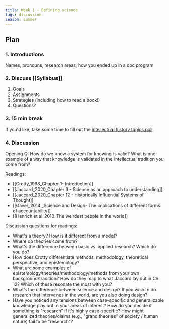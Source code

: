 ```yaml
---
title: Week 1 - Defining science
tags: discussion
season: summer
---
```


## Plan

### 1. Introductions
Names, pronouns, research areas, how you ended up in a doc program

### 2. Discuss [[Syllabus]]
1. Goals
2. Assignments
3. Strategies (including how to read a book!)
4. Questions?

### 3. 15 min break
If you'd like, take some time to fill out the [intellectual history topics poll](https://umd.instructure.com/courses/1312227/quizzes/1452914?module_item_id=10823989).

### 4. Discussion

Opening Q: How do we know a system for knowing is valid? What is one example of a way that knowledge is validated in the intellectual tradition you come from?

Readings:
- [[Crotty_1998_Chapter 1- Introduction]]
- [[Jaccard_2020_Chapter 3 - Science as an approach to understanding]]
- [[Jaccard_2020_Chapter 12 - Historically Influential Systems of Thought]]
- [[Gaver_2014 _Science and Design- The implications of different forms of accountability]]
- [[Henrich et al_2010_The weirdest people in the world]]

Discussion questions for readings:
- What's a theory? How is it different from a model?
- Where do theories come from?
- What's the difference between basic vs. applied research? Which do you do?
- How does Crotty differentiate methods, methodology, theoretical perspective, and epistemology? 
- What are some examples of epistemology/theories/methodology/methods from your own background/tradition? How do they map to what Jaccard lay out in Ch. 12? Which of these resonate the most with you?
- What’s the difference between science and design? If you wish to do research that intervenes in the world, are you also doing design?
- Have you noticed any tensions between case-specific and generalizable knowledge play out in your areas of interest? How do you decide if something is "research" if it's highly case-specific? How might generalized theories/claims (e.g., "grand theories" of society / human nature) fail to be "research"?



